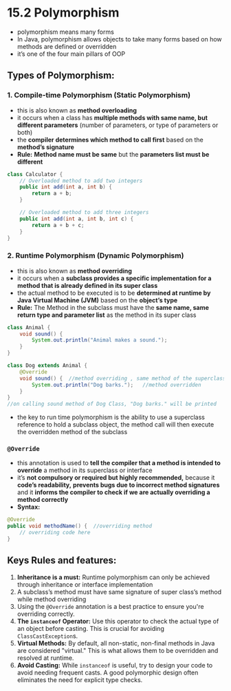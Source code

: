 # 15.2 Polymorphism

- polymorphism means many forms
- In Java, polymorphism allows objects to take many forms based on how methods are defined or overridden
- it’s one of the four main pillars of OOP

## Types of Polymorphism:

### 1. Compile-time Polymorphism (Static Polymorphism)

- this is also known as **method overloading**
- it occurs when a class has **multiple methods with same name, but different parameters** (number of parameters, or type of parameters or both)
- the **compiler determines which method to call first** based on the **method’s signature**
- **Rule:** **Method name must be same** but the **parameters list must be different**

```java
class Calculator {
    // Overloaded method to add two integers
    public int add(int a, int b) {
        return a + b;
    }

    // Overloaded method to add three integers
    public int add(int a, int b, int c) {
        return a + b + c;
    }
}
```

### 2. Runtime Polymorphism (Dynamic Polymorphism)

- this is also known as **method overriding**
- it occurs when a **subclass provides a specific implementation for a method that is already defined in its super class**
- the actual method to be executed is to be **determined at runtime by Java Virtual Machine (JVM)** based on the **object’s type**
- **Rule:** The Method in the subclass must have the **same name, same return type and parameter list** as the method in its super class

```java
class Animal {
    void sound() {
        System.out.println("Animal makes a sound.");
    }
}

class Dog extends Animal {
    @Override
    void sound() {  //method overriding , same method of the superclass 
        System.out.println("Dog barks.");   //method overridden
    }
}
//on calling sound method of Dog Class, "Dog barks." will be printed
```

- the key to run time polymorphism is the ability to use a superclass reference to hold a subclass object, the method call will then execute the overridden method of the subclass

### `@Override`

- this annotation is used to **tell the compiler that a method is intended to override** a method in its superclass or interface
- it’s **not compulsory or required but highly recommended,** because it **code’s readability,** **prevents bugs due to incorrect method signatures** and it **informs the compiler to check if we are actually overriding a method correctly**
- **Syntax:**

```java
@Override
public void methodName() {  //overriding method
    // overriding code here
}
```

## Keys Rules and features:

1. **Inheritance is a must:** Runtime polymorphism can only be achieved through inheritance or interface implementation 
2. A subclass’s method must have same signature of super class’s method while method overriding 
3. Using the `@Override` annotation is a best practice to ensure you're overriding correctly.
4. **The `instanceof` Operator:** Use this operator to check the actual type of an object before casting. This is crucial for avoiding `ClassCastException`s.
5. **Virtual Methods:** By default, all non-static, non-final methods in Java are considered "virtual." This is what allows them to be overridden and resolved at runtime.
6. **Avoid Casting:** While `instanceof` is useful, try to design your code to avoid needing frequent casts. A good polymorphic design often eliminates the need for explicit type checks.
